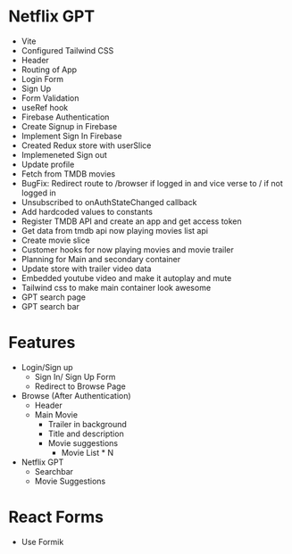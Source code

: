 # Netflix GPT

- Vite
- Configured Tailwind CSS
- Header
- Routing of App
- Login Form
- Sign Up
- Form Validation
- useRef hook
- Firebase Authentication
- Create Signup in Firebase
- Implement Sign In Firebase
- Created Redux store with userSlice
- Implemeneted Sign out
- Update profile
- Fetch from TMDB movies
- BugFix: Redirect route to /browser if logged in and vice verse to / if not logged in 
- Unsubscribed to onAuthStateChanged callback
- Add hardcoded values to constants
- Register TMDB API and create an app and get access token
- Get data from tmdb api now playing movies list api
- Create movie slice
- Customer hooks for now playing movies and movie trailer 
- Planning for Main and secondary container
- Update store with trailer video data
- Embedded youtube video and make it autoplay and mute
- Tailwind css to make main container look awesome
- GPT search page
- GPT search bar


# Features

- Login/Sign up
    - Sign In/ Sign Up Form 
    - Redirect to Browse Page
- Browse (After Authentication)
    - Header
    - Main Movie
        - Trailer in background
        - Title and description
        - Movie suggestions 
            - Movie List * N
- Netflix GPT
    - Searchbar
    - Movie Suggestions


# React Forms
- Use Formik

